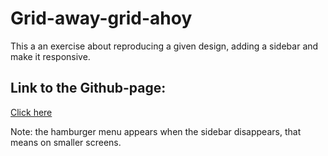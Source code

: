 # Grid-away-grid-ahoy
This a an exercise about reproducing a given design, adding a sidebar and make it responsive.

## Link to the Github-page:

[Click here](https://baptistegeron.github.io/Grid-away-grid-ahoy/)

Note: the hamburger menu appears when the sidebar disappears, that means on smaller screens.